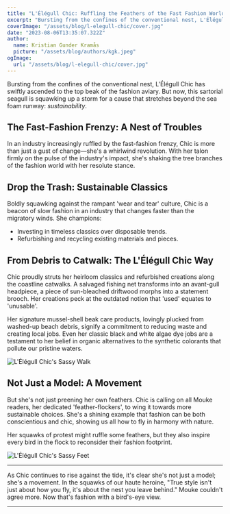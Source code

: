 ```yaml
---
title: "L'Élégull Chic: Ruffling the Feathers of the Fast Fashion World"
excerpt: "Bursting from the confines of the conventional nest, L'Élégull Chic has swiftly ascended to the top beak of the fashion aviary. But now, this sartorial seagull is squawking up a storm for a cause that stretches beyond the sea foam runway: sustainability."
coverImage: "/assets/blog/l-elegull-chic/cover.jpg"
date: "2023-08-06T13:35:07.322Z"
author:
  name: Kristian Gunder Kramås
  picture: "/assets/blog/authors/kgk.jpeg"
ogImage:
  url: "/assets/blog/l-elegull-chic/cover.jpg"
---
```


Bursting from the confines of the conventional nest, L'Élégull Chic has swiftly ascended to the top beak of the fashion aviary. But now, this sartorial seagull is squawking up a storm for a cause that stretches beyond the sea foam runway: *sustainability*.

## The Fast-Fashion Frenzy: A Nest of Troubles

In an industry increasingly ruffled by the fast-fashion frenzy, Chic is more than just a gust of change—she's a whirlwind revolution. With her talon firmly on the pulse of the industry's impact, she's shaking the tree branches of the fashion world with her resolute stance.

## Drop the Trash: Sustainable Classics

Boldly squawking against the rampant 'wear and tear' culture, Chic is a beacon of slow fashion in an industry that changes faster than the migratory winds. She champions:

- Investing in timeless classics over disposable trends.
- Refurbishing and recycling existing materials and pieces.

## From Debris to Catwalk: The L'Élégull Chic Way

Chic proudly struts her heirloom classics and refurbished creations along the coastline catwalks. A salvaged fishing net transforms into an avant-gull headpiece, a piece of sun-bleached driftwood morphs into a statement brooch. Her creations peck at the outdated notion that 'used' equates to 'unusable'.

Her signature mussel-shell beak care products, lovingly plucked from washed-up beach debris, signify a commitment to reducing waste and creating local jobs. Even her classic black and white algae dye jobs are a testament to her belief in organic alternatives to the synthetic colorants that pollute our pristine waters.

![L'Élégull Chic's Sassy Walk](/assets/blog/l-elegull-chic/walk.jpg)

## Not Just a Model: A Movement

But she's not just preening her own feathers. Chic is calling on all Mouke readers, her dedicated 'feather-flockers', to wing it towards more sustainable choices. She's a shining example that fashion can be both conscientious and chic, showing us all how to fly in harmony with nature.

Her squawks of protest might ruffle some feathers, but they also inspire every bird in the flock to reconsider their fashion footprint.

![L'Élégull Chic's Sassy Feet](/assets/blog/l-elegull-chic/feet.jpg)

---

As Chic continues to rise against the tide, it's clear she's not just a model; she's a movement. In the squawks of our haute heroine, "True style isn't just about how you fly, it's about the nest you leave behind." Mouke couldn't agree more. Now that's fashion with a bird's-eye view.

---